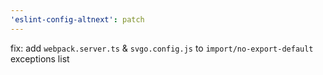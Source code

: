 ```yaml
---
'eslint-config-altnext': patch
---
```


fix: add `webpack.server.ts` & `svgo.config.js` to `import/no-export-default` exceptions list
